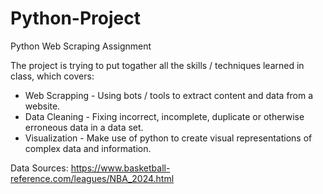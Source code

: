 # Python-Project
 Python Web Scraping Assignment

The project is trying to put togather all the skills / techniques learned in class, which covers:
* Web Scrapping - Using bots / tools to extract content and data from a website. 
* Data Cleaning - Fixing incorrect, incomplete, duplicate or otherwise erroneous data in a data set. 
* Visualization - Make use of python to create visual representations of complex data and information.

Data Sources: https://www.basketball-reference.com/leagues/NBA_2024.html
